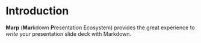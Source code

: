 # Introduction

**Marp** (**Mar**kdown **P**resentation Ecosystem) provides the great experience to _write_ your presentation slide deck with Markdown.
